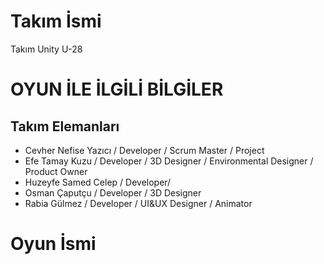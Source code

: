 # Takım İsmi
Takım Unity U-28
# OYUN İLE İLGİLİ BİLGİLER
## Takım Elemanları
- Cevher Nefise Yazıcı / Developer / Scrum Master / Project
- Efe Tamay Kuzu / Developer / 3D Designer / Environmental Designer / Product Owner
- Huzeyfe Samed Celep / Developer/
- Osman Çaputçu / Developer / 3D Designer
- Rabia Gülmez / Developer / UI&UX Designer / Animator
# Oyun İsmi

